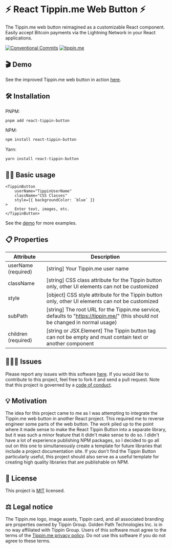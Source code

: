 # <span>⚡</span> React Tippin.me Web Button <span>⚡</span>

The Tippin.me web button reimagined as a customizable React component. Easily accept Bitcoin payments via the Lightning
Network in your React applications.

[![Conventional Commits](https://img.shields.io/badge/Conventional%20Commits-1.0.0-yellow.svg)](https://conventionalcommits.org)
[![tippin.me](https://badgen.net/badge/%E2%9A%A1%EF%B8%8Ftippin.me/@GoldenPathTech/F0918E)](https://tippin.me/@GoldenPathTech)

## <span>🎬</span> Demo

See the improved Tippin.me web button in action [here](https://react-tippin-button.goldenpath.ca/demo/).

## <span>🛠</span> Installation

PNPM:

```bash
pnpm add react-tippin-button
```

NPM:

```bash
npm install react-tippin-button
```

Yarn:

```bash
yarn install react-tippin-button
```

## <span>👨‍💻</span> Basic usage

```tsx
<TippinButton
    userName="TippinUserName"
    className="CSS Classes"
    style={{ backgroundColor: `blue` }}
>
    Enter text, images, etc.
</TippinButton>
```

See the [demo](https://react-tippin-button.goldenpath.ca/demo/) for more examples.

## <span>📋</span> Properties

| Attribute           | Description                                                                                                                     |
|---------------------|---------------------------------------------------------------------------------------------------------------------------------|
| userName (required) | \[string] Your Tippin.me user name                                                                                              |
| className           | \[string] CSS class attribute for the Tippin button only, other UI elements can not be customized                               |
| style               | \[object] CSS style attribute for the Tippin button only, other UI elements can not be customized                               |
| subPath             | \[string] The root URL for the Tippin.me service, defaults to "https://tippin.me/" (this should not be changed in normal usage) |
| children (required) | \[string or JSX.Element] The Tippin button tag can not be empty and must contain text or another component                      |

## <span>🤦🏿‍♂️</span> Issues

Please report any issues with this software
[here](https://github.com/goldenpathtechnologies/react-tippin-button/issues). If you would like to contribute to 
this project, feel free to fork it and send a pull request. Note that this project is governed by a
[code of conduct](https://github.com/goldenpathtechnologies/react-tippin-button/blob/main/CODE_OF_CONDUCT.md).

## <span>💡</span> Motivation

The idea for this project came to me as I was attempting to integrate the Tippin.me web button in another React 
project. This required me to reverse engineer some parts of the web button. The work piled up to the point where it 
made sense to make the React Tippin Button into a separate library, but it was such a minor feature that it didn't 
make sense to do so. I didn't have a lot of experience publishing NPM packages, so I decided to go all out on this 
one to simultaneously create a template for future libraries that include a project documentation site. If you don't 
find the Tippin Button particularly useful, this project should also serve as a useful template for creating high 
quality libraries that are publishable on NPM.

## <span>📃</span> License

This project is [MIT](https://github.com/goldenpathtechnologies/react-tippin-button/blob/main/LICENSE) 
licensed.

## <span>⚖</span> Legal notice

The Tippin.me logo, image assets, Tippin card, and all associated branding are properties owned by 
Tippin Group. Golden Path Technologies Inc. is in no way affiliated with Tippin Group. Users of this 
software must agree to the terms of the [Tippin.me privacy policy](https://tippin.me/PrivacyPolicy). Do 
not use this software if you do not agree to these terms.
